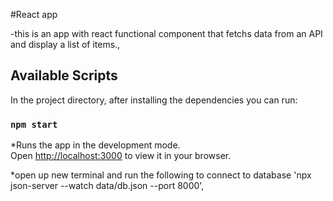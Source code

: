#React app 

-this is an app with react functional component that fetchs data from an API and display a list of items., 

## Available Scripts

In the project directory, after installing the dependencies you can run:

### `npm start`

*Runs the app in the development mode.\
Open [http://localhost:3000](http://localhost:3000) to view it in your browser.

*open up new terminal and run the following to connect to database 'npx json-server --watch data/db.json --port 8000',



